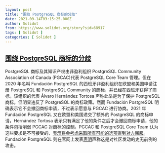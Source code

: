 ```yaml
---
layout: post
title: "围绕 PostgreSQL 商标的分歧"
date: 2021-09-14T03:15:25.000Z
author: Solidot
from: https://www.solidot.org/story?sid=68917
tags: [ Solidot ]
categories: [ Solidot ]
---
```

<!--1631589325000-->
[围绕 PostgreSQL 商标的分歧](https://www.solidot.org/story?sid=68917)
------

<div>
PostgreSQL 商标及其知识产权由非盈利组织 PostgreSQL Community Association of Canada (PGCAC)代表 PostgreSQL Core Team 管理。但在 2020 年名叫 Fundación PostgreSQL 的西班牙非盈利组织在欧盟和美国申请注册 PostgreSQL 和 PostgreSQL Community 的商标，并已经在西班牙获得了商标。该组织的代表 Álvaro Hernández Tortosa 声称此举是为了保护 PostgreSQL 商标，但明显违反了 PostgreSQL 的商标政策。然而 Fundación PostgreSQL 明确表示它不会撤回商标申请，不过表示愿意与 PGCAC 进行协商。2021 年 Fundación PostgreSQL 又在欧盟和美国递交了额外的 PostgreSQL 的商标申请，Hernández Tortosa 表示只有满足了他的条件之后才会撤回商标申请，他的条件包括削弱 PGCAC 对商标的控制。PGCAC 和 PostgreSQL Core Team 认为这些要求是不可接受的，<a href="https://www.postgresql.org/about/news/trademark-actions-against-the-postgresql-community-2302/" target="_blank">表示将会考虑采取所有可能的选项直到对方屈服</a>。Fundación PostgreSQL 则在官网上发表<a href="https://postgresql.fund/blog/postgres-core-team-attacks-postgres-community/">声明</a>声称这是对社区发动的史无前例的攻击。
</div>
